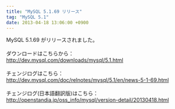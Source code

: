 ```yaml
---
title: "MySQL 5.1.69 リリース"
tag: "MySQL 5.1"
date: 2013-04-18 13:06:00 +0900
---
```


MySQL 5.1.69 がリリースされました。<br>
<br>
ダウンロードはこちらから：<br>
http://dev.mysql.com/downloads/mysql/5.1.html<br>
<br>
チェンジログはこちら：<br>
http://dev.mysql.com/doc/relnotes/mysql/5.1/en/news-5-1-69.html<br>
<br>
チェンジログ(日本語翻訳版)はこちら：<br>
http://openstandia.jp/oss_info/mysql/version-detail/20130418.html<br>
<br>
